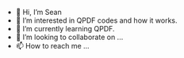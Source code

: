 - 👋 Hi, I’m Sean
- 👀 I’m interested in QPDF codes and how it works.
- 🌱 I’m currently learning QPDF.
- 💞️ I’m looking to collaborate on ...
- 📫 How to reach me ...

<!---
Mr19th/Mr19th is a ✨ special ✨ repository because its `README.md` (this file) appears on your GitHub profile.
You can click the Preview link to take a look at your changes.
--->
